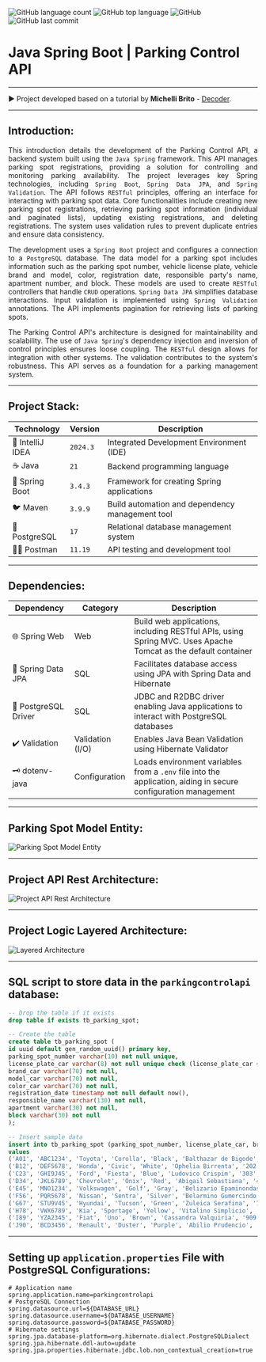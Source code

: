 ![GitHub language count](https://img.shields.io/github/languages/count/souzafcharles/Java-Spring-Boot-Parking-Control-API)
![GitHub top language](https://img.shields.io/github/languages/top/souzafcharles/Java-Spring-Boot-Parking-Control-API)
![GitHub](https://img.shields.io/github/license/souzafcharles/Java-Spring-Boot-Parking-Control-API)
![GitHub last commit](https://img.shields.io/github/last-commit/souzafcharles/Java-Spring-Boot-Parking-Control-API)

# Java Spring Boot | Parking Control API

***

▶️ Project developed based on a tutorial by **Michelli Brito** - [Decoder](https://www.michellibrito.com/).

***

## Introduction:

<p align="justify">
This introduction details the development of the Parking Control API, a backend system built using the <code>Java Spring</code> framework. This API manages parking spot registrations, providing a solution for controlling and monitoring parking availability. The project leverages key Spring technologies, including <code>Spring Boot</code>, <code>Spring Data JPA</code>, and <code>Spring Validation</code>. The API follows <code>RESTful</code> principles, offering an interface for interacting with parking spot data. Core functionalities include creating new parking spot registrations, retrieving parking spot information (individual and paginated lists), updating existing registrations, and deleting registrations.  The system uses validation rules to prevent duplicate entries and ensure data consistency.
</p>

<p align="justify">
The development uses a <code>Spring Boot</code> project and configures a connection to a <code>PostgreSQL</code> database. The data model for a parking spot includes information such as the parking spot number, vehicle license plate, vehicle brand and model, color, registration date, responsible party's name, apartment number, and block. These models are used to create <code>RESTful</code> controllers that handle <code>CRUD</code> operations. <code>Spring Data JPA</code> simplifies database interactions. Input validation is implemented using <code>Spring Validation</code> annotations. The API implements pagination for retrieving lists of parking spots.
</p>

<p align="justify">
The Parking Control API's architecture is designed for maintainability and scalability. The use of <code>Java Spring</code>'s dependency injection and inversion of control principles ensures loose coupling. The <code>RESTful</code> design allows for integration with other systems. The validation contributes to the system's robustness. This API serves as a foundation for a parking management system.
</p>

***

## Project Stack:

| Technology       | Version  | Description                                     |
|------------------|----------|-------------------------------------------------|
| 📐 IntelliJ IDEA | `2024.3` | Integrated Development Environment (IDE)        |
| ☕ Java           | `21`     | Backend programming language                    |
| 🌱 Spring Boot   | `3.4.3`  | Framework for creating Spring applications      |
| 🐦 Maven         | `3.9.9`  | Build automation and dependency management tool |
| 🐘 PostgreSQL    | `17`     | Relational database management system           |
| 👩‍🚀 Postman    | `11.19`  | API testing and development tool                |

***

## Dependencies:

| Dependency           | Category         | Description                                                                                                    |
|----------------------|------------------|----------------------------------------------------------------------------------------------------------------|
| 🌐 Spring Web        | Web              | Build web applications, including RESTful APIs, using Spring MVC. Uses Apache Tomcat as the default container  |
| 💾 Spring Data JPA   | SQL              | Facilitates database access using JPA with Spring Data and Hibernate                                           |
| 🐘 PostgreSQL Driver | SQL              | JDBC and R2DBC driver enabling Java applications to interact with PostgreSQL databases                         |
| ✔️ Validation        | Validation (I/O) | Enables Java Bean Validation using Hibernate Validator                                                         |
| 🗝️ dotenv-java      | Configuration    | Loads environment variables from a `.env` file into the application, aiding in secure configuration management |

***

## Parking Spot Model Entity:

![Parking Spot Model Entity](https://github.com/souzafcharles/Java-Spring-Boot-Parking-Control-API/blob/main/src/main/resources/static/img/parking-spot-model-entity.png)

***

## Project API Rest Architecture:

![Project API Rest Architecture](https://github.com/souzafcharles/Java-Spring-Boot-Parking-Control-API/blob/main/src/main/resources/static/img/api-rest-architecture.png)
***

## Project Logic Layered Architecture:

![Layered Architecture](https://github.com/souzafcharles/Java-Spring-Boot-Parking-Control-API/blob/main/src/main/resources/static/img/logic-layered-architecture.png)
***

## SQL script to store data in the `parkingcontrolapi` database:

````sql
-- Drop the table if it exists
drop table if exists tb_parking_spot;

-- Create the table
create table tb_parking_spot (
id uuid default gen_random_uuid() primary key,
parking_spot_number varchar(10) not null unique,
license_plate_car varchar(8) not null unique check (license_plate_car ~ '^[A-Z]{3}[0-9][A-Z0-9][0-9]{2}$'),
brand_car varchar(70) not null,
model_car varchar(70) not null,
color_car varchar(70) not null,
registration_date timestamp not null default now(),
responsible_name varchar(130) not null,
apartment varchar(30) not null,
block varchar(30) not null
);

-- Insert sample data
insert into tb_parking_spot (parking_spot_number, license_plate_car, brand_car, model_car, color_car, responsible_name, apartment, block)
values
('A01', 'ABC1234', 'Toyota', 'Corolla', 'Black', 'Balthazar de Bigode', '101', 'A'),
('B12', 'DEF5678', 'Honda', 'Civic', 'White', 'Ophelia Birrenta', '202', 'B'),
('C23', 'GHI9J45', 'Ford', 'Fiesta', 'Blue', 'Ludovico Crispim', '303', 'C'),
('D34', 'JKL6789', 'Chevrolet', 'Onix', 'Red', 'Abigail Sebastiana', '404', 'D'),
('E45', 'MNO1234', 'Volkswagen', 'Golf', 'Gray', 'Belizario Epaminondas', '505', 'E'),
('F56', 'PQR5678', 'Nissan', 'Sentra', 'Silver', 'Belarmino Gumercindo', '606', 'F'),
('G67', 'STU9V45', 'Hyundai', 'Tucson', 'Green', 'Zuleica Serafina', '707', 'G'),
('H78', 'VWX6789', 'Kia', 'Sportage', 'Yellow', 'Vitalino Simplicio', '808', 'H'),
('I89', 'YZA2345', 'Fiat', 'Uno', 'Brown', 'Cassandra Valquiria', '909', 'I'),
('J90', 'BCD3456', 'Renault', 'Duster', 'Purple', 'Abilio Prudencio', '1001', 'J');
````

***

## Setting up `application.properties` File with PostgreSQL Configurations:

```properties
# Application name
spring.application.name=parkingcontrolapi
# PostgreSQL Connection
spring.datasource.url=${DATABASE_URL}
spring.datasource.username=${DATABASE_USERNAME}
spring.datasource.password=${DATABASE_PASSWORD}
# Hibernate settings
spring.jpa.database-platform=org.hibernate.dialect.PostgreSQLDialect
spring.jpa.hibernate.ddl-auto=update
spring.jpa.properties.hibernate.jdbc.lob.non_contextual_creation=true
```
